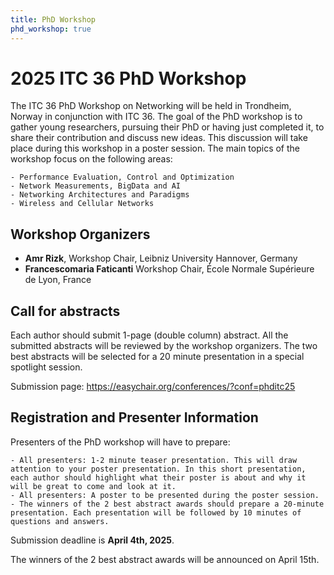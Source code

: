 ```yaml
---
title: PhD Workshop
phd_workshop: true
---
```

# 2025 ITC 36 PhD Workshop

The ITC 36 PhD Workshop on Networking will be held in Trondheim, Norway in conjunction with ITC 36. The goal of the PhD workshop is to gather young researchers, pursuing their PhD or having just completed it, to share their contribution and discuss new ideas. This discussion will take place during this workshop in a poster session.
The main topics of the workshop focus on the following areas:

	- Performance Evaluation, Control and Optimization
	- Network Measurements, BigData and AI
	- Networking Architectures and Paradigms
	- Wireless and Cellular Networks

## Workshop Organizers

* **Amr Rizk**, Workshop Chair, Leibniz University Hannover, Germany
* **Francescomaria Faticanti** Workshop Chair, École Normale Supérieure de Lyon, France


## Call for abstracts

Each author should submit 1-page (double column) abstract. All the submitted abstracts will be reviewed by the workshop organizers.
The two best abstracts will be selected for a 20 minute presentation in a special spotlight session. 

Submission page: https://easychair.org/conferences/?conf=phditc25

## Registration and Presenter Information

Presenters of the PhD workshop will have to prepare:

	- All presenters: 1-2 minute teaser presentation. This will draw attention to your poster presentation. In this short presentation, each author should highlight what their poster is about and why it will be great to come and look at it.
	- All presenters: A poster to be presented during the poster session.
	- The winners of the 2 best abstract awards should prepare a 20-minute presentation. Each presentation will be followed by 10 minutes of questions and answers.
 

Submission deadline is **April 4th, 2025**. 

The winners of the 2 best abstract awards will be announced on April 15th. 











